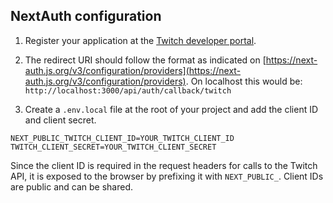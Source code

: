 ## NextAuth configuration

1. Register your application at the [Twitch developer portal](https://dev.twitch.tv/).

2. The redirect URI should follow the format as indicated on [https://next-auth.js.org/v3/configuration/providers](https://next-auth.js.org/v3/configuration/providers). On localhost this would be:
   `http://localhost:3000/api/auth/callback/twitch`

3. Create a `.env.local` file at the root of your project and add the client ID and client secret.

```
NEXT_PUBLIC_TWITCH_CLIENT_ID=YOUR_TWITCH_CLIENT_ID
TWITCH_CLIENT_SECRET=YOUR_TWITCH_CLIENT_SECRET
```

Since the client ID is required in the request headers for calls to the Twitch API, it is exposed to the browser by prefixing it with `NEXT_PUBLIC_`. Client IDs are public and can be shared.

